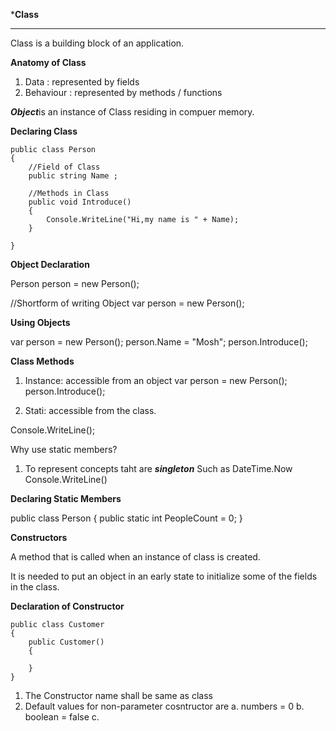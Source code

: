***Class**
***
Class is a building block of an application.

**Anatomy of Class**

1. Data : represented by fields
2. Behaviour : represented by methods / functions

***Object***is an instance of Class residing in compuer memory.

**Declaring Class**
```
public class Person
{
    //Field of Class
    public string Name ;

    //Methods in Class
    public void Introduce()
    {
        Console.WriteLine("Hi,my name is " + Name);
    }

}
```
**Object Declaration**

Person person  = new Person();

//Shortform of writing Object
var person = new Person();

**Using Objects**

var person = new Person();
person.Name = "Mosh";
person.Introduce();

**Class Methods**

1. Instance: accessible from an object
var person = new Person();
person.Introduce();

2. Stati: accessible from the class.

Console.WriteLine();

Why use static members?

1. To represent concepts taht are ***singleton***
   Such as
   DateTime.Now
   Console.WriteLine()


**Declaring Static Members**

public class Person
{
    public static int PeopleCount = 0;
}

**Constructors**

A method that is called when an instance of class is created.

It is needed to  put an object in an early state to initialize some of the fields in the class.

**Declaration of Constructor**
```
public class Customer
{
    public Customer()
    {

    }
}
````
1. The Constructor name shall be same as class
2. Default values for non-parameter cosntructor are
    a. numbers = 0
    b. boolean = false
    c.